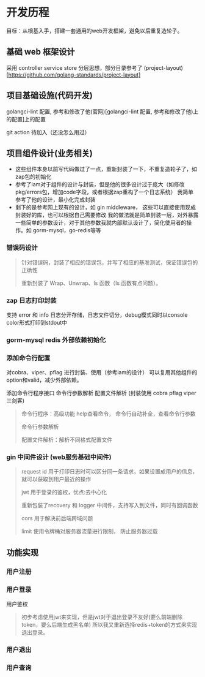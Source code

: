 # 开发历程

目标：从根基入手，搭建一套通用的web开发框架，避免以后重复造轮子。

## 基础 web 框架设计
采用 controller service store 分层思想，部分目录参考了 (project-layout)[https://github.com/golang-standards/project-layout]

## 项目基础设施(代码开发)

golangci-lint 配置, 参考和修改了他(官网)[golangci-lint 配置, 参考和修改了他)上的配置]上的配置 

git action 待加入（还没怎么用过）

## 项目组件设计(业务相关)

- 这些组件本身以前写代码做过了一点，重新封装了一下，不重复造轮子了，如zap包的初始化
- 参考了iam对于组件的设计与封装，但是他的很多设计过于庞大（如修改pkg/errors包，增加code字段，或者根据zap重构了一个日志系统）
我简单参考了他的设计，最小化完成封装
- 剩下的是参考网上现有的设计，如 gin middleware， 这些可以直接使用现成封装好的库，也可以根据自己需要修改
我的做法就是简单封装一层，对外暴露一些简单的参数设计，对于其他参数我就内部默认设计了，简化使用者的操作。如 gorm-mysql，go-redis等等

### 错误码设计
> 针对错误码，封装了相应的错误包，并写了相应的基准测试，保证错误包的正确性
>
> 重新封装了 Wrap、Unwrap、Is 函数（Is 函数有点问题）。

### zap 日志打印封装
支持 error 和 info 日志分开存储，日志文件切分，debug模式同时以console color形式打印到stdout中

### gorm-mysql redis 外部依赖初始化


### 添加命令行配置
对cobra、viper、pflag 进行封装、使用（参考iam的设计）
可以复用其他组件的option和valid，减少外部依赖。

添加命令行程序接口 命令行参数解析 配置文件解析 (封装使用 cobra pflag viper 三剑客)
> 命令行程序：高级功能 help查看命令， 命令行自动补全，查看命令行参数
> 
> 命令行参数解析
> 
> 配置文件解析：解析不同格式配置文件

### gin 中间件设计 (web服务基础中间件)
> request id 用于打印日志时可以区分同一条请求，如果设置成用户的信息，就可以获取到用户最近的操作
> 
> jwt 用于登录的鉴权，优点:去中心化
> 
> 重新包装了recovery 和 logger 中间件，支持写入到文件，同时有回调函数
> 
> cors 用于解决前后端跨域问题
> 
> limit 使用令牌桶对服务器流量进行限制， 防止服务器过载

## 功能实现
### 用户注册

### 用户登录

用户鉴权
>初步考虑使用jwt来实现，但是jwt对于退出登录不友好(要么前端删除token，要么后端生成黑名单)
>所以我又重新选择redis+token的方式来实现退出登录。

### 用户退出
 
### 用户查询